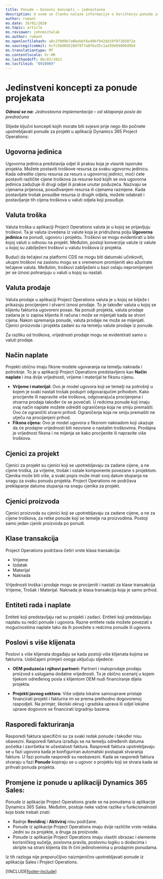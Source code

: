 ```yaml
---
title: Ponude – Osnovni koncepti – jednostavno
description: U ovom se članku nalaze informacije o korištenju ponuda za projekte u programima Project Operations.
author: rumant
ms.date: 10/01/2020
ms.topic: article
ms.reviewer: johnmichalak
ms.author: rumant
ms.openlocfilehash: a8c2f009b7a0bebbf6a49bf942dd19f97205072e
ms.sourcegitcommit: 6cfc50d89528df977a8f6a55c1ad39d99800d9b4
ms.translationtype: MT
ms.contentlocale: hr-HR
ms.lasthandoff: 06/03/2022
ms.locfileid: "8916969"
---
```

# <a name="concepts-unique-to-project-quotes"></a>Jedinstveni koncepti za ponude projekata

_**Odnosi se na:** Jednostavna implementacija – od sklapanja posla do predračuna_


Slijede ključni koncepti kojih morate biti svjesni prije nego što počnete upotrebljavati ponude za projekt u aplikaciji Dynamics 365 Project Operations:

## <a name="contracting-unit"></a>Ugovorna jedinica

Ugovorna jedinica predstavlja odjel ili praksu koja je vlasnik isporuke projekta. Možete postaviti troškove resursa za svaku ugovornu jedinicu. Kada odredite cijenu resursa za resurs u ugovornoj jedinici, moći ćete postaviti različite cijene troškova za resurse kod kojih se ova ugovorna jedinica zadužuje ili drugi odjel ili prakse unutar poduzeća. Nazivaju se cijenama prijenosa, posuđivanjem resursa ili cijenama razmjene. Kada postavljate trošak posudbe resursa iz drugih odjela, možete odabrati i postavljanje tih cijena troškova u valuti odjela koji posuđuje.

## <a name="cost-currency"></a>Valuta troška

Valuta troška u aplikaciji Project Operations valuta je u kojoj se prijavljuju troškovi. Ta je valuta izvedena iz valute koja je pridružena polju **Ugovorna jedinica** na ponudi, ugovoru i projektu. Troškovi se mogu evidentirati u bilo kojoj valuti u odnosu na projekt. Međutim, postoji konverzija valute iz valute u kojoj su zabilježeni troškovi u valutu troškova iz projekta.

Budući da tečajevi na platformi CDS ne mogu biti datumski učinkoviti, ukupni troškovi na zaslonu mogu se s vremenom promijeniti ako ažurirate tečajeve valuta. Međutim, troškovi zabilježeni u bazi ostaju nepromijenjeni jer se iznosi pohranjuju u valuti u kojoj su nastali.

## <a name="sales-currency"></a>Valuta prodaje

Valuta prodaje u aplikaciji Project Operations valuta je u kojoj se bilježe i prikazuju procijenjeni i stvarni iznosi prodaje. To je također valuta u kojoj se klijentu fakturira ugovoreni posao. Na ponudi projekta, valuta prodaje zadana je iz zapisa klijenta ili računa i može se mijenjati kada se stvori cijena. Nakon spremanja ponude, valuta prodaje ne može se mijenjati. Cjenici proizvoda i projekta zadani su na temelju valute prodaje iz ponude.

Za razliku od troškova, vrijednosti prodaje mogu se evidentirati samo u valuti prodaje.

## <a name="billing-method"></a>Način naplate

Projekti obično imaju fiksne modele ugovaranja na temelju naknada i potrošnje. To je u aplikaciji Project Operations predstavljeno kao **Način naplate** i ima dvije vrijednosti, vrijeme i materijal te fiksnu cijenu.

- **Vrijeme i materijal:** Ovo je model ugovora koji se temelji na potrošnji u kojem je svaki nastali trošak poduprt odgovarajućim prihodom. Kako procijenite ili napravite više troškova, odgovarajuća procijenjena i stvarna prodaja također će se povećati. U redcima ponude koji imaju ovaj način naplate možete odrediti ograničenja koja ne smiju premašiti. Ovo će ograničiti stvarni prihod. Ograničenja koja ne smiju premašiti ne utječu na procijenjeni prihod.
- **Fiksna cijena:** Ovo je model ugovora s fiksnom naknadom koji ukazuje da će prodajne vrijednosti biti neovisne o nastalim troškovima. Prodajna je vrijednost fiksna i ne mijenja se kako procijenite ili napravite više troškova.

## <a name="project-price-lists"></a>Cjenici za projekt

Cjenici za projekt su cjenici koji se upotrebljavaju za zadane cijene, a ne cijene troška, za vrijeme, trošak i ostale komponente povezane s projektom. Cjenika može biti više, a svaki popis može imati svoj datum stupanja na snagu za svaku ponudu projekta. Project Operations ne podržava preklapanje datuma stupanja na snagu cjenika za projekt.

## <a name="product-price-lists"></a>Cjenici proizvoda

Cjenici proizvoda su cjenici koji se upotrebljavaju za zadane cijene, a ne za cijene troškova, za retke ponude koji se temelje na proizvodima. Postoji samo jedan cjenik proizvoda po ponudi.

## <a name="transaction-classes"></a>Klase transakcija

Project Operations podržava četiri vrste klasa transakcija:

- Vrijeme
- Izdatak
- Materijal
- Naknada

Vrijednosti troška i prodaje mogu se procijeniti i nastati za klase transakcija Vrijeme, Trošak i Materijal. Naknada je klasa transakcija koja je samo prihod.

## <a name="work-entities-and-billing-entities"></a>Entiteti rada i naplate

Entiteti koji predstavljaju rad su projekti i zadaci. Entiteti koji predstavljaju naplatu su redci ponude i ugovora. Razne entitete rada možete povezati s mogućnostima naplate tako da ih povežete s redcima ponude ili ugovora.

## <a name="multi-customer-deals"></a>Poslovi s više klijenata

Poslovi s više klijenata događaju se kada postoji više klijenata kojima se fakturira. Uobičajeni primjeri ovoga uključuju sljedeće:

- **OEM poduzeća i njihovi partneri:** Partneri i maloprodaje prodaju proizvod s uslugama dodatne vrijednosti. To je obično scenarij u kojem tijekom određenog posla s klijentom OEM nudi financiranje dijela projekta. 

- **Projekti javnog sektora:** Više odjela lokalne samouprave pristaje financirati projekt i fakturira im se prema prethodno dogovorenoj raspodjeli. Na primjer, školski okrug i gradska uprava ili odjel lokalne uprave dogovore se financirati izgradnju bazena.

## <a name="invoice-schedules"></a>Rasporedi fakturiranja

Rasporedi faktura specifični su za svaki redak ponude i također nisu obavezni. Rasporedi faktura izrađuju se na temelju određenih datuma početka i završetka te učestalosti faktura. Rasporedi faktura upotrebljavaju se u fazi ugovora kada je konfiguriran automatski postupak stvaranja fakture. U fazi ponude rasporedi su neobavezni. Kada se rasporedi faktura stvaraju u fazi **Ponude** kopiraju se u ugovor o projektu koji se stvara kada se prihvati ponuda projekta.

## <a name="changes-from-dynamics-365-sales-quote"></a>Promjene iz ponude u aplikaciji Dynamics 365 Sales:

Ponude iz aplikacije Project Operations grade se na ponudama iz aplikacije Dynamics 365 Sales. Međutim, postoje neke važne razlike u funkcionalnosti koje biste trebali znati:

- Radnje **Revidiraj** i **Aktiviraj** nisu podržane.
- Ponude iz aplikacije Project Operations imaju dvije različite vrste redaka. Jedni su za projekte, a druga za proizvode.
- Ponude iz aplikacije Project Operations imaju vlastiti obrazac i elemente korisničkog sučelja, poslovna pravila, poslovnu logiku u dodacima i skripte na strani klijenta što ih čini jedinstvenima u prodajnim ponudama.

Iz tih razloga nije preporučljivo naizmjenično upotrebljavati ponude iz aplikacija Sales i Project Operations.


[!INCLUDE[footer-include](../../includes/footer-banner.md)]
